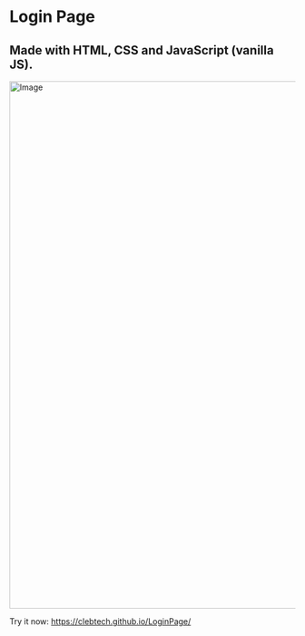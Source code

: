 # Login Page
## Made with HTML, CSS and JavaScript (vanilla JS).
<img width="1858" height="930" alt="Image" src="https://github.com/user-attachments/assets/bca67918-c200-4399-81ff-9426482705eb" />

Try it now: https://clebtech.github.io/LoginPage/
